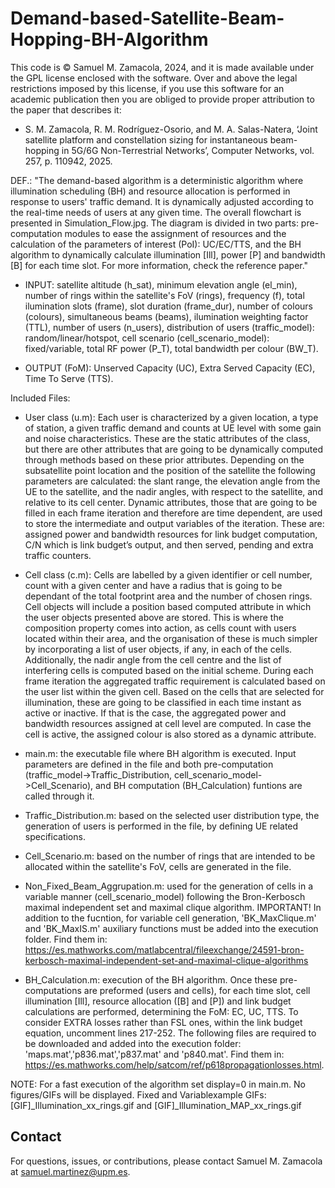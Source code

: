 # Demand-based-Satellite-Beam-Hopping-BH-Algorithm

This code is © Samuel M. Zamacola, 2024, and it is made available under the GPL license enclosed with the software.
Over and above the legal restrictions imposed by this license, if you use this software for an academic publication then you are obliged to provide proper attribution to the paper that describes it:
+ S. M. Zamacola, R. M. Rodríguez-Osorio, and M. A. Salas-Natera, ‘Joint satellite platform and constellation sizing for instantaneous beam-hopping in 5G/6G Non-Terrestrial Networks’, Computer Networks, vol. 257, p. 110942, 2025.
 
DEF.: "The demand-based algorithm is a deterministic algorithm where illumination scheduling (BH) and resource allocation is performed in response to users' traffic demand. It is dynamically adjusted according to the real-time needs of users at any given time. The overall flowchart is presented in Simulation_Flow.jpg. The diagram is divided in two parts: pre-computation modules to ease the assignment of resources and the calculation of the parameters of interest (PoI): UC/EC/TTS, and the BH algorithm to dynamically calculate illumination [Ill], power [P] and bandwidth [B] for each time slot. For more information, check the reference paper."
 
* INPUT: satellite altitude (h_sat), minimum elevation angle (el_min), number of rings within the satellite's FoV (rings), frequency (f), total ilumination slots (frame), slot duration (frame_dur), number of colours (colours), simultaneous beams (beams), ilumination weighting factor (TTL), number of users (n_users), distribution of users (traffic_model): random/linear/hotspot, cell scenario (cell_scenario_model): fixed/variable, total RF power (P_T), total bandwidth per colour (BW_T).

 
* OUTPUT (FoM): Unserved Capacity (UC), Extra Served Capacity (EC), Time To Serve (TTS).
 
Included Files:
 
+ User class (u.m): Each user is characterized by a given location, a type of station, a given traffic demand and
counts at UE level with some gain and noise characteristics. These are the static attributes of
the class, but there are other attributes that are going to be dynamically computed through
methods based on these prior attributes. Depending on the subsatellite point location and the
position of the satellite the following parameters are calculated: the slant range, the elevation
angle from the UE to the satellite, and the nadir angles, with respect to the satellite, and relative
to its cell center. Dynamic attributes, those that are going to be filled in each frame iteration and
therefore are time dependent, are used to store the intermediate and output variables of the
iteration. These are: assigned power and bandwidth resources for link budget computation, C/N
which is link budget’s output, and then served, pending and extra traffic counters.
 
+ Cell class (c.m): Cells are labelled by a given identifier or cell number, count with a given center and have a
radius that is going to be dependant of the total footprint area and the number of chosen rings.
Cell objects will include a position based computed attribute in which the user objects presented
above are stored. This is where the composition property comes into action, as cells count with
users located within their area, and the organisation of these is much simpler by incorporating
a list of user objects, if any, in each of the cells. Additionally, the nadir angle from the cell centre
and the list of interfering cells is computed based on the initial scheme. During each frame
iteration the aggregated traffic requirement is calculated based on the user list within the given
cell. Based on the cells that are selected for illumination, these are going to be classified in each
time instant as active or inactive. If that is the case, the aggregated power and bandwidth
resources assigned at cell level are computed. In case the cell is active, the assigned colour is
also stored as a dynamic attribute.
 
+ main.m: the executable file where BH algorithm is executed. Input parameters are defined in the file and both pre-computation (traffic_model->Traffic_Distribution, cell_scenario_model->Cell_Scenario), and BH computation (BH_Calculation) funtions are called through it.
 
+ Traffic_Distribution.m: based on the selected user distribution type, the generation of users is performed in the file, by defining UE related specifications.
 
+ Cell_Scenario.m: based on the number of rings that are intended to be allocated within the satellite's FoV, cells are generated in the file.

+ Non_Fixed_Beam_Aggrupation.m: used for the generation of cells in a variable manner (cell_scenario_model) following the Bron-Kerbosch maximal independent set and maximal clique algorithm. IMPORTANT! In addition to the fucntion, for variable cell generation, 'BK_MaxClique.m' and 'BK_MaxIS.m' auxiliary functions must be added into the execution folder. Find them in: https://es.mathworks.com/matlabcentral/fileexchange/24591-bron-kerbosch-maximal-independent-set-and-maximal-clique-algorithms

+ BH_Calculation.m: execution of the BH algorithm. Once these pre-computations are preformed (users and cells), for each time slot, cell illumination [Ill], resource allocation ([B] and [P]) and link budget calculations are performed, determining the FoM: EC, UC, TTS. To consider EXTRA losses rather than FSL ones, within the link budget equation, uncomment lines 217-252. The following files are required to be downloaded and added into the execution folder: 'maps.mat','p836.mat','p837.mat' and 'p840.mat'. Find them in: https://es.mathworks.com/help/satcom/ref/p618propagationlosses.html.
 
NOTE: For a fast execution of the algorithm set display=0 in main.m. No figures/GIFs will be displayed. Fixed and Variablexample GIFs: [GIF]_Illumination_xx_rings.gif and [GIF]_Illumination_MAP_xx_rings.gif 

## Contact
For questions, issues, or contributions, please contact Samuel M. Zamacola at samuel.martinez@upm.es.
